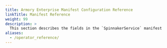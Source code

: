 ```yaml
---
title: Armory Enterprise Manifest Configuration Reference
linkTitle: Manifest Reference
weight: 99
description: >
  This section describes the fields in the `SpinnakerService` manifest that the Operator uses to deploy Armory Enterprise for Spinnaker on your Kubernetes cluster.
aliases:
  - /operator_reference/
---
```

